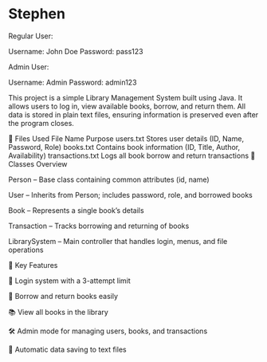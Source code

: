 # Stephen

Regular User:

Username: John Doe
Password: pass123

Admin User:

Username: Admin
Password: admin123

This project is a simple Library Management System built using Java.
It allows users to log in, view available books, borrow, and return them.
All data is stored in plain text files, ensuring information is preserved even after the program closes.

📂 Files Used
File Name	Purpose
users.txt	Stores user details (ID, Name, Password, Role)
books.txt	Contains book information (ID, Title, Author, Availability)
transactions.txt	Logs all book borrow and return transactions
🧱 Classes Overview

Person – Base class containing common attributes (id, name)

User – Inherits from Person; includes password, role, and borrowed books

Book – Represents a single book’s details

Transaction – Tracks borrowing and returning of books

LibrarySystem – Main controller that handles login, menus, and file operations

🧠 Key Features

🔐 Login system with a 3-attempt limit

📖 Borrow and return books easily

📚 View all books in the library

🛠️ Admin mode for managing users, books, and transactions

💾 Automatic data saving to text files
